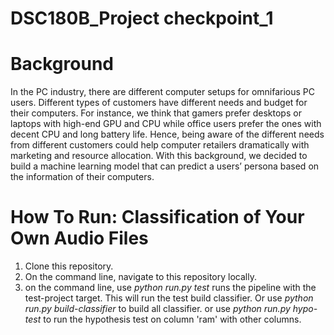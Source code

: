 # DSC180B_Project checkpoint_1

# Background
In the PC industry, there are different computer setups for omnifarious PC users. Different types of customers have different needs and budget for their computers. For instance, we think that gamers prefer desktops or laptops with high-end GPU and CPU while office users prefer the ones with decent CPU and long battery life. Hence, being aware of the different needs from different customers could help computer retailers dramatically with marketing and resource allocation. With this background, we decided to build a machine learning model that can predict a users’ persona based on the information of their computers.

# How To Run: Classification of Your Own Audio Files
1. Clone this repository.
2. On the command line, navigate to this repository locally.
3. on the command line, use *python run.py test* runs the pipeline with the test-project target. This will run the test build classifier. Or use *python run.py build-classifier* to build all classifier. or use *python run.py hypo-test* to run the hypothesis test on column 'ram' with other columns.
